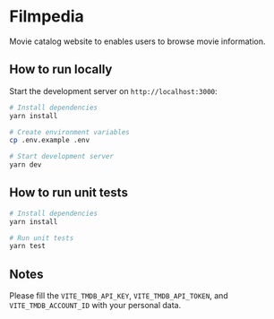 # Filmpedia

Movie catalog website to enables users to browse movie information.

## How to run locally

Start the development server on `http://localhost:3000`:

```bash
# Install dependencies
yarn install

# Create environment variables
cp .env.example .env

# Start development server
yarn dev
```

## How to run unit tests

```bash
# Install dependencies
yarn install

# Run unit tests
yarn test
```

## Notes

Please fill the `VITE_TMDB_API_KEY`, `VITE_TMDB_API_TOKEN`, and `VITE_TMDB_ACCOUNT_ID` with your personal data.
